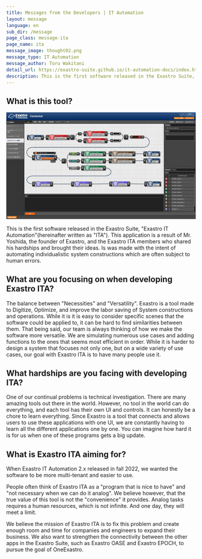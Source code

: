 ```yaml
---
title: Messages from the Developers | IT Automation
layout: message
language: en
sub_dir: /message
page_class: message-ita
page_name: ita
message_image: thought02.png
message_type: IT Automation
message_author: Toru Wakitani
detail_url: https://exastro-suite.github.io/it-automation-docs/index.html
description: This is the first software released in the Exastro Suite, "Exastro IT Automation". Is was made with the intent of automating individualistic system constructions which are often subject to human errors.
---
```

<h2>What is this tool?</h2>

<div class="image right"><img src="/message/img/image_ita01.jpg" alt="IT Automation image"></div>

<p>This is the first software released in the Exastro Suite, "Exastro IT Automation"(hereinafter written as "ITA"). This application is a result of Mr. Yoshida, the founder of Exastro, and the Exastro ITA members who shared his hardships and brought their ideas. Is was made with the intent of automating individualistic system constructions which are often subject to human errors.</p>

<h2>What are you focusing on when developing Exastro ITA?</h2>
<p>The balance between "Necessities" and "Versatility". Exastro is a tool made to Digitize, Optimize, and improve the labor saving of System constructions and operations. While it is  it is easy to consider specific scenes that the software could be applied to, it can be hard to find similarities between them. That being said, our team is always thinking of how we make the software more versatile. We are simulating numerous use cases and adding functions to the ones that seems most efficient in order. While it is harder to design a system that focuses not only one, but on a wide variety of use cases, our goal with Exastro ITA is to have many people use it.</p>

<h2>What hardships are you facing with developing ITA?</h2>
<p>One of our continual problems is technical investigation. There are many amazing tools out there in the world. However, no tool in the world can do everything, and each tool has their own UI and controls. It can honestly be a chore to learn everything. Since Exastro is a tool that connects and allows users to use these applications with one UI, we are constantly having to learn all the different applications one by one. You can imagine how hard it is for us when one of these programs gets a big update.</p>

<h2>What is Exastro ITA aiming for?</h2>
<p>When Exastro IT Automation 2.x released in fall 2022, we wanted the software to be more multi-tenant and easier to use.</p>
<p>People often think of Exastro ITA as a "program that is nice to have" and "not necessary when we can do it analog". We believe however, that the true value of this tool is not the "convenience" it provides. Analog tasks requires a human resources, which is not infinite. And one day, they will meet a limit.</p>
<p>We believe the mission of Exastro ITA is to fix this problem and create enough room and time for companies and engineers to expand their business. We also want to strengthen the connectivity between the other apps in the Exastro Suite, such as Exastro OASE and Exastro EPOCH, to pursue the goal of OneExastro.</p>